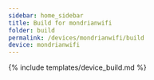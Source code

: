 ```yaml
---
sidebar: home_sidebar
title: Build for mondrianwifi
folder: build
permalink: /devices/mondrianwifi/build
device: mondrianwifi
---
```

{% include templates/device_build.md %}
